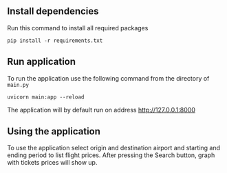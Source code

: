 ## Install dependencies

Run this command to install all required packages

`pip install -r requirements.txt`

## Run application

To run the application use the following command from the directory of `main.py`


`uvicorn main:app --reload`

The application will by default run on address http://127.0.0.1:8000

## Using the application

To use the application select origin and destination airport and starting and ending period to list flight prices. 
After pressing the Search button, graph with tickets prices will show up. 